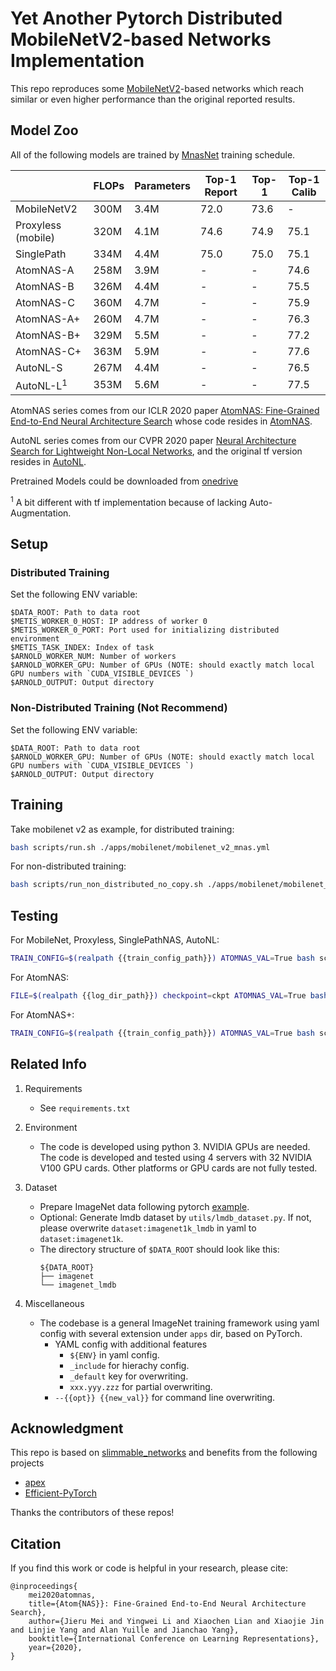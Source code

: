 # Yet Another Pytorch Distributed MobileNetV2-based Networks Implementation

This repo reproduces some [MobileNetV2](https://arxiv.org/abs/1801.04381)-based networks which reach similar or even higher performance than the original reported results.


## Model Zoo

All of the following models are trained by [MnasNet](https://arxiv.org/abs/1807.11626) training schedule.

|                      | FLOPs | Parameters | Top-1 Report | Top-1 | Top-1 Calib |
| ---                  | ---   | ---        | ---          | ---   | ---         |
| MobileNetV2          | 300M  | 3.4M       | 72.0         | 73.6  | -           |
| Proxyless (mobile)   | 320M  | 4.1M       | 74.6         | 74.9  | 75.1        |
| SinglePath           | 334M  | 4.4M       | 75.0         | 75.0  | 75.1        |
| AtomNAS-A            | 258M  | 3.9M       | -            | -     | 74.6        |
| AtomNAS-B            | 326M  | 4.4M       | -            | -     | 75.5        |
| AtomNAS-C            | 360M  | 4.7M       | -            | -     | 75.9        |
| AtomNAS-A+           | 260M  | 4.7M       | -            | -     | 76.3        |
| AtomNAS-B+           | 329M  | 5.5M       | -            | -     | 77.2        |
| AtomNAS-C+           | 363M  | 5.9M       | -            | -     | 77.6        |
| AutoNL-S             | 267M  | 4.4M       | -            | -     | 76.5        |
| AutoNL-L<sup>1</sup> | 353M  | 5.6M       | -            | -     | 77.5        |

AtomNAS series comes from our ICLR 2020 paper [AtomNAS: Fine-Grained End-to-End Neural Architecture Search](https://openreview.net/forum?id=BylQSxHFwr) whose code resides in [AtomNAS](https://github.com/meijieru/AtomNAS).

AutoNL series comes from our CVPR 2020 paper [Neural Architecture Search for Lightweight Non-Local Networks](https://arxiv.org/abs/2004.01961), and the original tf version resides in [AutoNL](https://github.com/LiYingwei/AutoNL).

Pretrained Models could be downloaded from [onedrive](https://1drv.ms/u/s!Alk-ml3frR0Iy0ItEpx6KluA6HOD?e=angPfD)

<sup>1</sup> A bit different with tf implementation because of lacking Auto-Augmentation.

## Setup

### Distributed Training

Set the following ENV variable:
```
$DATA_ROOT: Path to data root
$METIS_WORKER_0_HOST: IP address of worker 0
$METIS_WORKER_0_PORT: Port used for initializing distributed environment
$METIS_TASK_INDEX: Index of task
$ARNOLD_WORKER_NUM: Number of workers
$ARNOLD_WORKER_GPU: Number of GPUs (NOTE: should exactly match local GPU numbers with `CUDA_VISIBLE_DEVICES `)
$ARNOLD_OUTPUT: Output directory
```

### Non-Distributed Training (Not Recommend)

Set the following ENV variable:
```
$DATA_ROOT: Path to data root
$ARNOLD_WORKER_GPU: Number of GPUs (NOTE: should exactly match local GPU numbers with `CUDA_VISIBLE_DEVICES `)
$ARNOLD_OUTPUT: Output directory
```


## Training

Take mobilenet v2 as example, for distributed training:
```bash
bash scripts/run.sh ./apps/mobilenet/mobilenet_v2_mnas.yml
```
For non-distributed training:
```bash
bash scripts/run_non_distributed_no_copy.sh ./apps/mobilenet/mobilenet_v2_mnas.yml
```


## Testing

For MobileNet, Proxyless, SinglePathNAS, AutoNL:
```bash
TRAIN_CONFIG=$(realpath {{train_config_path}}) ATOMNAS_VAL=True bash scripts/run.sh apps/eval/eval.yml --pretrained {{ckpt_path}}
```

For AtomNAS:
```bash
FILE=$(realpath {{log_dir_path}}) checkpoint=ckpt ATOMNAS_VAL=True bash scripts/run.sh apps/eval/eval_shrink.yml
```

For AtomNAS+:
```bash
TRAIN_CONFIG=$(realpath {{train_config_path}}) ATOMNAS_VAL=True bash scripts/run.sh apps/eval/eval_se.yml --pretrained {{ckpt_path}}
```

## Related Info

1. Requirements
    - See `requirements.txt`

1. Environment
    - The code is developed using python 3. NVIDIA GPUs are needed. The code is developed and tested using 4 servers with 32 NVIDIA V100 GPU cards. Other platforms or GPU cards are not fully tested.

1. Dataset
    - Prepare ImageNet data following pytorch [example](https://github.com/pytorch/examples/tree/master/imagenet).
    - Optional: Generate lmdb dataset by `utils/lmdb_dataset.py`. If not, please overwrite `dataset:imagenet1k_lmdb` in yaml to `dataset:imagenet1k`.
    - The directory structure of `$DATA_ROOT` should look like this:
        ```
        ${DATA_ROOT}
        ├── imagenet
        └── imagenet_lmdb
        ```

1. Miscellaneous
    - The codebase is a general ImageNet training framework using yaml config with several extension under `apps` dir, based on PyTorch.
        - YAML config with additional features
            - `${ENV}` in yaml config.
            - `_include` for hierachy config.
            - `_default` key for overwriting.
            - `xxx.yyy.zzz` for partial overwriting.
        - `--{{opt}} {{new_val}}` for command line overwriting.


## Acknowledgment

This repo is based on [slimmable_networks](https://github.com/JiahuiYu/slimmable_networks) and benefits from the following projects
- [apex](https://github.com/NVIDIA/apex)
- [Efficient-PyTorch](https://github.com/Lyken17/Efficient-PyTorch)

Thanks the contributors of these repos!

## Citation

If you find this work or code is helpful in your research, please cite:
```
@inproceedings{
    mei2020atomnas,
    title={Atom{NAS}}: Fine-Grained End-to-End Neural Architecture Search},
    author={Jieru Mei and Yingwei Li and Xiaochen Lian and Xiaojie Jin and Linjie Yang and Alan Yuille and Jianchao Yang},
    booktitle={International Conference on Learning Representations},
    year={2020},
}
```
